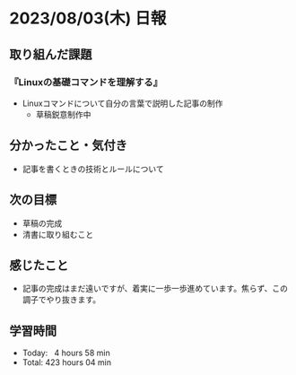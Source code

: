 # 2023/08/03(木) 日報

## 取り組んだ課題
### 『Linuxの基礎コマンドを理解する』
- Linuxコマンドについて自分の言葉で説明した記事の制作
  - 草稿鋭意制作中


## 分かったこと・気付き
- 記事を書くときの技術とルールについて


## 次の目標
- 草稿の完成
- 清書に取り組むこと


## 感じたこと
- 記事の完成はまだ遠いですが、着実に一歩一歩進めています。焦らず、この調子でやり抜きます。


## 学習時間
- Today:&nbsp;&nbsp; 4 hours 58 min
- Total: 423 hours 04 min
